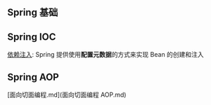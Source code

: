 ## Spring 基础







## Spring IOC

[依赖注入](./依赖注入.md):  Spring 提供使用**配置元数据**的方式来实现 Bean 的创建和注入





## Spring AOP

 [面向切面编程.md](面向切面编程 AOP.md) 